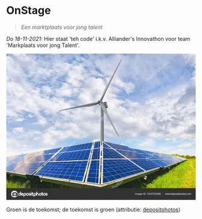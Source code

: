 # OnStage

>*Een marktplaats voor jong talent*

*Do 18-11-2021:* Hier staat 'teh code' i.k.v. Alliander's Innovathon voor team 'Markplaats voor jong Talent'.

<img src="mvt.web/plaatjes/plaatjes/../energietransitie2.jpg" width="700" float="right" alt="De toekomst is groen!">

Groen is de toekomst; de toekomst is groen (attributie: [depositphotos](https://depositphotos.com/334720368/stock-photo-solar-panels-and-wind-turbine.html))
